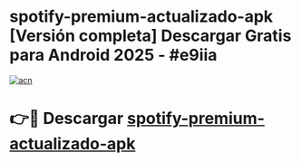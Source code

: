 # spotify-premium-actualizado-apk  [Versión completa] Descargar Gratis para Android 2025 - #e9iia

[![acn](https://github.com/user-attachments/assets/0f9c940e-d8b0-45ae-aac7-cd30a18b3e1c)](https://apps.freeplayer.one?title=spotify-premium-actualizado-apk&ref=9F)

# 👉🔴 Descargar [spotify-premium-actualizado-apk](https://apps.freeplayer.one?title=spotify-premium-actualizado-apk&ref=9F)